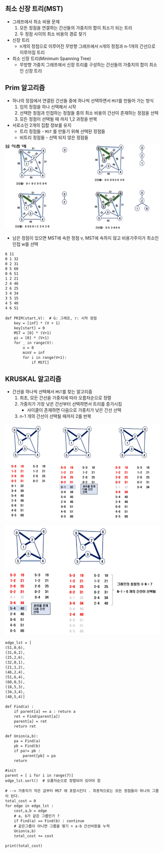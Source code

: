 ## 최소 신장 트리(MST)

* 그래프에서 최소 비용 문제
  1. 모든 정점을 연결하는 간선들의 가중치의 합이 최소가 되는 트리
  2. 두 정점 사이의 최소 비용의 경로 찾기
* 신장 트리
  * n개의 정점으로 이루어진 무방향 그래프에서 n개의 정점과 n-1개의 간선으로 이루어짐 트리
* 최소 신장 트리(Minimum Spanning Tree)
  * 무방향 가중치 그래프에서 신장 트리를 구성하는 간선들의 가중치의 합이 최소인 신장 트리





## Prim 알고리즘

* 하나의 정점에서 연결된 간선들 중에 하나씩 선택하면서 `MST`를 만들어 가는 방식
  1. 임의 정점을 하나 선택해서 시작
  2. 선택한 정점과 인접하는 정점들 중의 최소 비용의 간선이 존재하는 정점을 선택
  3. 모든 정점이 선택될 때 까지 1,2 과정을 반복
* 서로소인 2개의 집합 정보를 유지
  * 트리 정점들 - `MST` 를 만들기 위해 선택된 정점들
  * 비트리 정점들 - 선택 되지 않은 정점들

![image-20211218150037075](03_최소신장트리(MST).assets/image-20211218150037075.png)

* 남은 정점이 있으면 MST에 속한 정점 v, MST에 속하지 않고 비용가주이가 최소인 인접 w를 선택

```
6 11
0 1 32
0 2 31
0 5 60
0 6 51
1 2 21
2 4 46
2 6 25
3 4 34
3 5 15
4 5 40
4 6 51

def PRIM(start,V):  # G: 그래프, r: 시작 정점
	key = [inf] * (V + 1)
	key[start] = 0
	MST = [0] * (V+1)
	pi = [0] * (V+1)
	for _ in range(V):
		u = 0
		minV = inf
		for i in range(V+1):
			if MST[]
```





## KRUSKAL 알고리즘

* 간선을 하나씩 선택해서 `MST`를 찾는 알고리즘
  1. 최초, 모든 간선을 가중치에 따라 오름차순으로 정렬
  2. 가중치가 가장 낮은 간선부터 선택하면서 트리를 증가시킴
     - 사이클이 존재하면 다음으로 가중치가 낮은 간선 선택
  3. n-1 개의 간선이 선택될 때까지 2를 반복

![image-20211218152624872](03_최소신장트리(MST).assets/image-20211218152624872.png)

![image-20211218152638491](03_최소신장트리(MST).assets/image-20211218152638491.png)

```
edge_lst = [
(51,0,6),
(31,0,2),
(25,2,6),
(32,0,1),
(21,1,2),
(46,2,4),
(51,6,4),
(60,0,5),
(18,5,3),
(34,3,4),
(40,5,4)]

def Find(a) :
    if parent[a] == a : return a
    ret = Find(parent[a])
    parent[a] = ret
    return ret

def Union(a,b):
    pa = Find(a)
    pb = Find(b)
    if pa!= pb :
        parent[pb] = pa
    return
    
#init
parent = [ i for i in range(7)]
edge_lst.sort()  # 오름차순으로 정렬되어 있어야 함

# --> 가중치가 작은 값부터 MST 에 포함시킨다 . 최종적으로는 모든 정점들이 하나의 그룹이 된다.
total_cost = 0
for edge in edge_lst :
    cost,a,b = edge
    # a, b가 같은 그룹인가 ?
    if Find(a) == Find(b) : continue
    # 같은그룹이 아니면 그룹을 맺기 + a-b 간선비용을 누적
    Union(a,b)
    total_cost += cost

print(total_cost)
```

